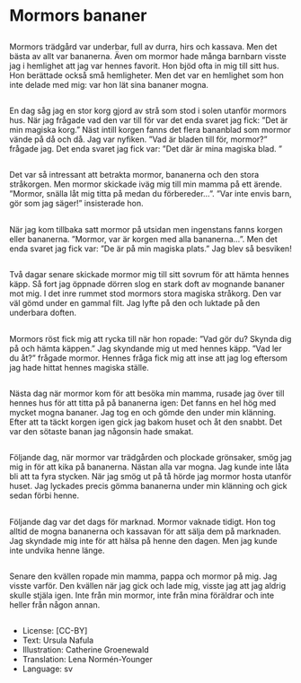 # Mormors bananer

##
Mormors trädgård var underbar, full av durra, hirs och kassava. Men det bästa av allt var bananerna. Även om mormor hade många barnbarn visste jag i hemlighet att jag var hennes favorit. Hon bjöd ofta in mig till sitt hus. Hon berättade också små hemligheter. Men det var en hemlighet som hon inte delade med mig: var hon lät sina bananer mogna.

##
En dag såg jag en stor korg gjord av strå som stod i solen utanför mormors hus. När jag frågade vad den var till för var det enda svaret jag fick: ”Det är min magiska korg.” Näst intill korgen fanns det flera bananblad som mormor vände på då och då. Jag var nyfiken. ”Vad är bladen till för, mormor?” frågade jag. Det enda svaret jag fick var: ”Det där är mina magiska blad. ”

##
Det var så intressant att betrakta mormor, bananerna och den stora stråkorgen. Men mormor skickade iväg mig till min mamma på ett ärende. ”Mormor, snälla låt mig titta på medan du förbereder…”. ”Var inte envis barn, gör som jag säger!” insisterade hon.

##
När jag kom tillbaka satt mormor på utsidan men ingenstans fanns korgen eller bananerna. ”Mormor, var är korgen med alla bananerna…”. Men det enda svaret jag fick var: ”De är på min magiska plats.” Jag blev så besviken!

##
Två dagar senare skickade mormor mig till sitt sovrum för att hämta hennes käpp. Så fort jag öppnade dörren slog en stark doft av mognande bananer mot mig. I det inre rummet stod mormors stora magiska stråkorg. Den var väl gömd under en gammal filt. Jag lyfte på den och luktade på den underbara doften.

##
Mormors röst fick mig att rycka till när hon ropade: ”Vad gör du? Skynda dig på och hämta käppen.” Jag skyndande mig ut med hennes käpp. ”Vad ler du åt?” frågade mormor. Hennes fråga fick mig att inse att jag log eftersom jag hade hittat hennes magiska ställe.

##
Nästa dag när mormor kom för att besöka min mamma, rusade jag över till hennes hus för att titta på på bananerna igen: Det fanns en hel hög med mycket mogna bananer. Jag tog en och gömde den under min klänning. Efter att ta täckt korgen igen gick jag bakom huset och åt den snabbt. Det var den sötaste banan jag någonsin hade smakat.

##
Följande dag, när mormor var trädgården och plockade grönsaker, smög jag mig in för att kika på bananerna. Nästan alla var mogna. Jag kunde inte låta bli att ta fyra stycken. När jag smög ut på tå hörde jag mormor hosta utanför huset. Jag lyckades precis gömma bananerna under min klänning och gick sedan förbi henne.

##
Följande dag var det dags för marknad. Mormor vaknade tidigt. Hon tog alltid de mogna bananerna och kassavan för att sälja dem på marknaden. Jag skyndade mig inte för att hälsa på henne den dagen. Men jag kunde inte undvika henne länge.

##
Senare den kvällen ropade min mamma, pappa och mormor på mig. Jag visste varför. Den kvällen när jag gick och lade mig, visste jag att jag aldrig skulle stjäla igen. Inte från min mormor, inte från mina föräldrar och inte heller från någon annan.

##
* License: [CC-BY]
* Text: Ursula Nafula
* Illustration: Catherine Groenewald
* Translation: Lena Normén-Younger
* Language: sv
